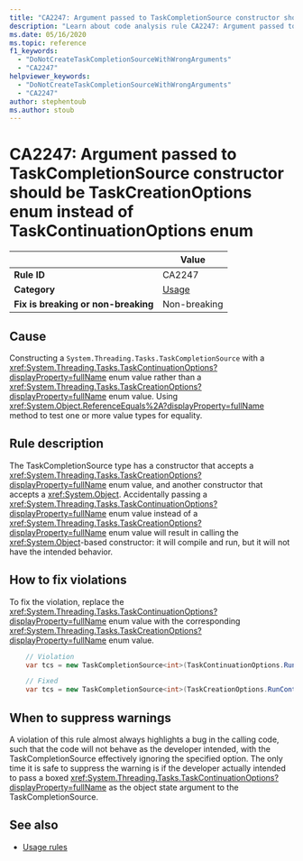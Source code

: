 ```yaml
---
title: "CA2247: Argument passed to TaskCompletionSource constructor should be TaskCreationOptions enum instead of TaskContinuationOptions enum (code analysis)"
description: "Learn about code analysis rule CA2247: Argument passed to TaskCompletionSource constructor should be TaskCreationOptions enum instead of TaskContinuationOptions enum"
ms.date: 05/16/2020
ms.topic: reference
f1_keywords:
  - "DoNotCreateTaskCompletionSourceWithWrongArguments"
  - "CA2247"
helpviewer_keywords:
  - "DoNotCreateTaskCompletionSourceWithWrongArguments"
  - "CA2247"
author: stephentoub
ms.author: stoub
---
```

# CA2247: Argument passed to TaskCompletionSource constructor should be TaskCreationOptions enum instead of TaskContinuationOptions enum

| | Value |
|-|-|
| **Rule ID** |CA2247|
| **Category** |[Usage](usage-warnings.md)|
| **Fix is breaking or non-breaking** |Non-breaking|

## Cause

Constructing a `System.Threading.Tasks.TaskCompletionSource` with a <xref:System.Threading.Tasks.TaskContinuationOptions?displayProperty=fullName> enum value rather than a <xref:System.Threading.Tasks.TaskCreationOptions?displayProperty=fullName> enum value.
Using <xref:System.Object.ReferenceEquals%2A?displayProperty=fullName> method to test one or more value types for equality.

## Rule description

The TaskCompletionSource type has a constructor that accepts a <xref:System.Threading.Tasks.TaskCreationOptions?displayProperty=fullName> enum value, and another constructor that accepts a <xref:System.Object>.  Accidentally passing a <xref:System.Threading.Tasks.TaskContinuationOptions?displayProperty=fullName> enum value instead of a <xref:System.Threading.Tasks.TaskCreationOptions?displayProperty=fullName> enum value will result in calling the <xref:System.Object>-based constructor: it will compile and run, but it will not have the intended behavior.

## How to fix violations

To fix the violation, replace the <xref:System.Threading.Tasks.TaskContinuationOptions?displayProperty=fullName> enum value with the corresponding <xref:System.Threading.Tasks.TaskCreationOptions?displayProperty=fullName> enum value.

```csharp
    // Violation
    var tcs = new TaskCompletionSource<int>(TaskContinuationOptions.RunContinuationsAsynchronously);

    // Fixed
    var tcs = new TaskCompletionSource<int>(TaskCreationOptions.RunContinuationsAsynchronously);
```

## When to suppress warnings

A violation of this rule almost always highlights a bug in the calling code, such that the code will not behave as the developer intended, with the TaskCompletionSource effectively ignoring the specified option.  The only time it is safe to suppress the warning is if the developer actually intended to pass a boxed <xref:System.Threading.Tasks.TaskContinuationOptions?displayProperty=fullName> as the object state argument to the TaskCompletionSource.

## See also

- [Usage rules](usage-warnings.md)
